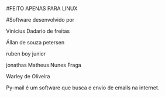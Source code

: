 #FEITO APENAS PARA LINUX


#Software desenvolvido por

Vinicius Dadario de freitas

Állan de souza petersen

ruben boy junior

jonathas Matheus Nunes Fraga

Warley de Oliveira

Py-mail é um software que busca e envio de emails na internet.
